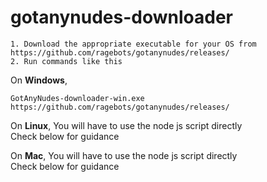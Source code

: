 # gotanynudes-downloader  
```
1. Download the appropriate executable for your OS from https://github.com/ragebots/gotanynudes/releases/  
2. Run commands like this
```
On __Windows__,
```
GotAnyNudes-downloader-win.exe https://github.com/ragebots/gotanynudes/releases/
```
On __Linux__,
You will have to use the node js script directly  
Check below for guidance

On __Mac__,
You will have to use the node js script directly  
Check below for guidance  

  
